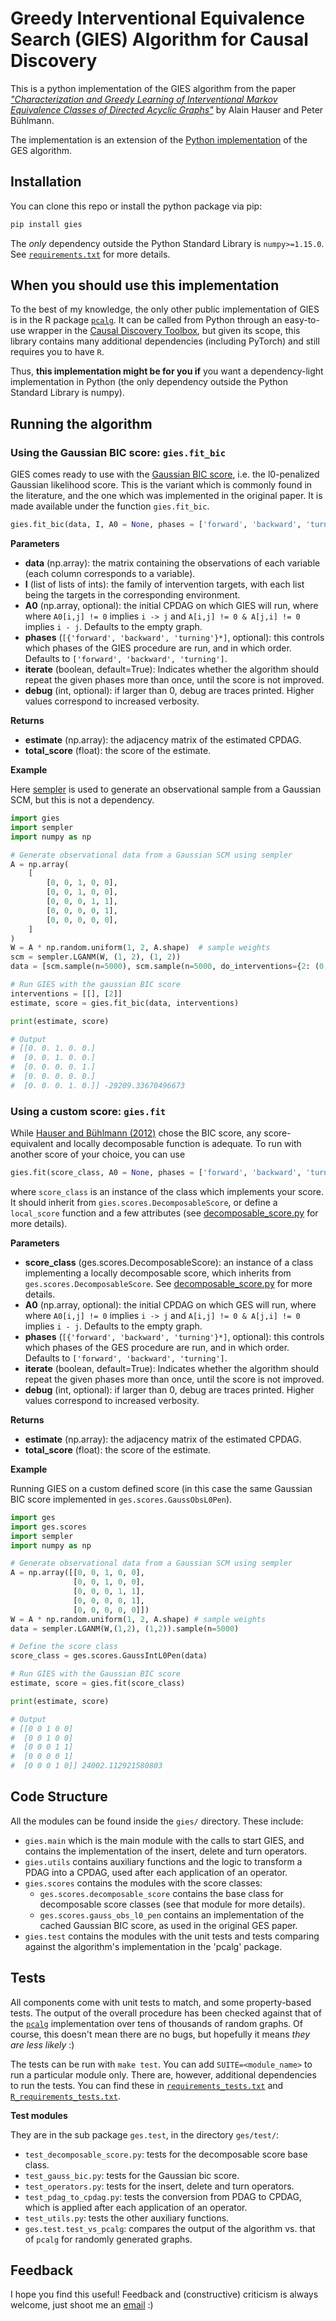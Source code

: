 # Greedy Interventional Equivalence Search (GIES) Algorithm for Causal Discovery

This is a python implementation of the GIES algorithm from the paper [*"Characterization and Greedy Learning of Interventional
Markov Equivalence Classes of Directed Acyclic Graphs"*](https://www.jmlr.org/papers/volume13/hauser12a/hauser12a.pdf) by Alain Hauser and Peter Bühlmann.

The implementation is an extension of the [Python implementation](https://github.com/juangamella/ges) of the GES algorithm.

## Installation

You can clone this repo or install the python package via pip:

```bash
pip install gies
```

The _only_ dependency outside the Python Standard Library is `numpy>=1.15.0`. See [`requirements.txt`](requirements.txt) for more details.

## When you should use this implementation

To the best of my knowledge, the only other public implementation of GIES is in the R package [`pcalg`](https://www.rdocumentation.org/packages/pcalg/versions/2.7-1). It can be called from Python through an easy-to-use wrapper in the [Causal Discovery Toolbox](https://github.com/FenTechSolutions/CausalDiscoveryToolbox), but given its scope, this library contains many additional dependencies (including PyTorch) and still requires you to have `R`.

Thus, **this implementation might be for you if** you want a dependency-light implementation in Python (the only dependency outside the Python Standard Library is numpy).

## Running the algorithm

### Using the Gaussian BIC score: `gies.fit_bic`

GIES comes ready to use with the [Gaussian BIC score](https://en.wikipedia.org/wiki/Bayesian_information_criterion#Gaussian_special_case), i.e. the l0-penalized Gaussian likelihood score. This is the variant which is commonly found in the literature, and the one which was implemented in the original paper. It is made available under the function `gies.fit_bic`.

```python
gies.fit_bic(data, I, A0 = None, phases = ['forward', 'backward', 'turning'], iterate = True, debug = 0)
```

**Parameters**

- **data** (np.array): the matrix containing the observations of each variable (each column corresponds to a variable).
- **I** (list of lists of ints): the family of intervention targets, with each list being the targets in the corresponding environment.
- **A0** (np.array, optional): the initial CPDAG on which GIES will run, where where `A0[i,j] != 0` implies `i -> j` and `A[i,j] != 0 & A[j,i] != 0` implies `i - j`. Defaults to the empty graph.
- **phases** (`[{'forward', 'backward', 'turning'}*]`, optional): this controls which phases of the GIES procedure are run, and in which order. Defaults to `['forward', 'backward', 'turning']`.
- **iterate** (boolean, default=True): Indicates whether the algorithm should repeat the given phases more than once, until the score is not improved.
- **debug** (int, optional): if larger than 0, debug are traces printed. Higher values correspond to increased verbosity.

**Returns**
- **estimate** (np.array): the adjacency matrix of the estimated CPDAG.
- **total_score** (float): the score of the estimate.

**Example**

Here [sempler](https://github.com/juangamella/sempler) is used to generate an observational sample from a Gaussian SCM, but this is not a dependency.

```python
import gies
import sempler
import numpy as np

# Generate observational data from a Gaussian SCM using sempler
A = np.array(
    [
        [0, 0, 1, 0, 0],
        [0, 0, 1, 0, 0],
        [0, 0, 0, 1, 1],
        [0, 0, 0, 0, 1],
        [0, 0, 0, 0, 0],
    ]
)
W = A * np.random.uniform(1, 2, A.shape)  # sample weights
scm = sempler.LGANM(W, (1, 2), (1, 2))
data = [scm.sample(n=5000), scm.sample(n=5000, do_interventions={2: (0, 5)})]

# Run GIES with the gaussian BIC score
interventions = [[], [2]]
estimate, score = gies.fit_bic(data, interventions)

print(estimate, score)

# Output
# [[0. 0. 1. 0. 0.]
#  [0. 0. 1. 0. 0.]
#  [0. 0. 0. 0. 1.]
#  [0. 0. 0. 0. 0.]
#  [0. 0. 0. 1. 0.]] -29209.33670496673
```

### Using a custom score: `gies.fit`

While [Hauser and Bühlmann (2012)](https://www.jmlr.org/papers/volume13/hauser12a/hauser12a.pdff) chose the BIC score, any score-equivalent and locally decomposable function is adequate. To run with another score of your choice, you can use

```python
gies.fit(score_class, A0 = None, phases = ['forward', 'backward', 'turning'], iterate = True, debug = 0)
```

where `score_class` is an instance of the class which implements your score. It should inherit from `gies.scores.DecomposableScore`, or define a `local_score` function and a few attributes (see [decomposable_score.py](https://github.com/juangamella/gies/blob/master/gies/scores/decomposable_score.py) for more details).

**Parameters**

- **score_class** (ges.scores.DecomposableScore): an instance of a class implementing a locally decomposable score, which inherits from `ges.scores.DecomposableScore`. See [decomposable_score.py](https://github.com/juangamella/ges/blob/master/ges/scores/decomposable_score.py) for more details.
- **A0** (np.array, optional): the initial CPDAG on which GES will run, where where `A0[i,j] != 0` implies `i -> j` and `A[i,j] != 0 & A[j,i] != 0` implies `i - j`. Defaults to the empty graph.
- **phases** (`[{'forward', 'backward', 'turning'}*]`, optional): this controls which phases of the GES procedure are run, and in which order. Defaults to `['forward', 'backward', 'turning']`.
- **iterate** (boolean, default=True): Indicates whether the algorithm should repeat the given phases more than once, until the score is not improved.
- **debug** (int, optional): if larger than 0, debug are traces printed. Higher values correspond to increased verbosity.

**Returns**
- **estimate** (np.array): the adjacency matrix of the estimated CPDAG.
- **total_score** (float): the score of the estimate.

**Example**

Running GIES on a custom defined score (in this case the same Gaussian BIC score implemented in `ges.scores.GaussObsL0Pen`).

```python
import ges
import ges.scores
import sempler
import numpy as np

# Generate observational data from a Gaussian SCM using sempler
A = np.array([[0, 0, 1, 0, 0],
              [0, 0, 1, 0, 0],
              [0, 0, 0, 1, 1],
              [0, 0, 0, 0, 1],
              [0, 0, 0, 0, 0]])
W = A * np.random.uniform(1, 2, A.shape) # sample weights
data = sempler.LGANM(W,(1,2), (1,2)).sample(n=5000)

# Define the score class
score_class = ges.scores.GaussIntL0Pen(data)

# Run GIES with the Gaussian BIC score
estimate, score = gies.fit(score_class)

print(estimate, score)

# Output
# [[0 0 1 0 0]
#  [0 0 1 0 0]
#  [0 0 0 1 1]
#  [0 0 0 0 1]
#  [0 0 0 1 0]] 24002.112921580803
```

## Code Structure

All the modules can be found inside the `gies/` directory. These include:

  - `gies.main` which is the main module with the calls to start GIES, and contains the implementation of the insert, delete and turn operators.
  - `gies.utils` contains auxiliary functions and the logic to transform a PDAG into a CPDAG, used after each application of an operator.
  - `gies.scores` contains the modules with the score classes:
      - `ges.scores.decomposable_score` contains the base class for decomposable score classes (see that module for more details).
      - `ges.scores.gauss_obs_l0_pen` contains an implementation of the cached Gaussian BIC score, as used in the original GES paper.
   - `gies.test` contains the modules with the unit tests and tests comparing against the algorithm's implementation in the 'pcalg' package.   

## Tests

All components come with unit tests to match, and some property-based tests. The output of the overall procedure has been checked against that of the [`pcalg`](https://www.rdocumentation.org/packages/pcalg/versions/2.7-1) implementation over tens of thousands of random graphs. Of course, this doesn't mean there are no bugs, but hopefully it means *they are less likely* :)

The tests can be run with `make test`. You can add `SUITE=<module_name>` to run a particular module only. There are, however, additional dependencies to run the tests. You can find these in [`requirements_tests.txt`](https://github.com/juangamella/ges/blob/master/requirements_tests.txt) and [`R_requirements_tests.txt`](https://github.com/juangamella/ges/blob/master/R_requirements_tests.txt).

**Test modules**

They are in the sub package `ges.test`, in the directory `ges/test/`:

   - `test_decomposable_score.py`: tests for the decomposable score base class.
   - `test_gauss_bic.py`: tests for the Gaussian bic score.
   - `test_operators.py`: tests for the insert, delete and turn operators.
   - `test_pdag_to_cpdag.py`: tests the conversion from PDAG to CPDAG, which is applied after each application of an operator.
   - `test_utils.py`: tests the other auxiliary functions.
   - `ges.test.test_vs_pcalg`: compares the output of the algorithm vs. that of `pcalg` for randomly generated graphs.

## Feedback

I hope you find this useful! Feedback and (constructive) criticism is always welcome, just shoot me an [email](mailto:juan.gamella@stat.math.ethz.ch) :)
